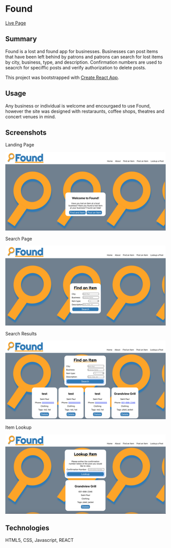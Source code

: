 # Found

[Live Page](https://lost-found-found-found.now.sh)

## Summary
Found is a lost and found app for businesses. Businesses can post items that have been left behind by patrons and patrons can search for lost items by city, business, type, and description. Confirmation numbers are used to seacrch for speciffic posts and verify authorization to delete posts.

This project was bootstrapped with [Create React App](https://github.com/facebook/create-react-app).

## Usage
Any business or individual is welcome and encourgaed to use Found, however the site was designed with restaraunts, coffee shops, theatres and concert venues in mind.

## Screenshots

Landing Page

![landing page](https://github.com/wades1248/Found/blob/master/Screen%20Shot%202019-10-02%20at%209.32.12%20PM.png?raw=true)

Search Page

![search page](https://github.com/wades1248/Found/blob/master/Screen%20Shot%202019-10-02%20at%209.32.35%20PM.png?raw=true)

Search Results

![Search Results](https://github.com/wades1248/Found/blob/master/Screen%20Shot%202019-10-02%20at%209.43.48%20PM.png?raw=true)

Item Lookup

![Item Lookup](https://github.com/wades1248/Found/blob/master/Screen%20Shot%202019-10-02%20at%209.44.37%20PM.png?raw=true)

## Technologies

HTML5, CSS, Javascript, REACT
